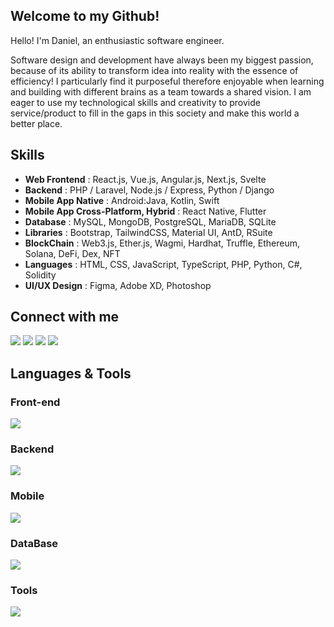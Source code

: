 ## Welcome to my Github!

<p>Hello! I'm Daniel, an enthusiastic software engineer.

Software design and development have always been my biggest passion, because of its ability to transform idea into reality with the essence of efficiency! I particularly find it purposeful therefore enjoyable when learning and building with different brains as a team towards a shared vision. I am eager to use my technological skills and creativity to provide service/product to fill in the gaps in this society and make this world a better place.</p>


## Skills

- <b>Web Frontend</b> : React.js, Vue.js, Angular.js, Next.js, Svelte
- <b>Backend</b> : PHP / Laravel, Node.js / Express, Python / Django
- <b>Mobile App Native</b> : Android:Java, Kotlin, Swift
- <b>Mobile App Cross-Platform, Hybrid</b> : React Native, Flutter
- <b>Database</b> : MySQL, MongoDB, PostgreSQL, MariaDB, SQLite
- <b>Libraries</b> : Bootstrap, TailwindCSS, Material UI, AntD, RSuite
- <b>BlockChain</b> : Web3.js, Ether.js, Wagmi, Hardhat, Truffle, Ethereum, Solana, DeFi, Dex, NFT
- <b>Languages</b> : HTML, CSS, JavaScript, TypeScript, PHP, Python, C#, Solidity
- <b>UI/UX Design</b> : Figma, Adobe XD, Photoshop

## Connect with me

<p align="left">
  <a href = "mailto:danielpitt1027@gmail.com"><img src="https://img.shields.io/badge/-Gmail-%23333?style=for-the-badge&logo=gmail&logoColor=red" target="_blank"/></a>
  <a href = "https://join.skype.com/invite/FTt0mmHoS1V2"><img src="https://img.shields.io/badge/-Skype-%23333?style=for-the-badge&logo=skype&logoColor=blue" target="_blank"/></a>
  <a href = "https://join.slack.com/t/danielsworksp-rhq1949/shared_invite/zt-25ythaztd-qka1KoDvdxBwhPJAOhxrHQ"><img src="https://img.shields.io/badge/-Slack-%23333?style=for-the-badge&logo=slack&logoColor=white" target="_blank"/></a>
  <a href = "https://www.linkedin.com/in/daniel-pitt-6444442b3/"><img src="https://img.shields.io/badge/-Linkedin-%23333?style=for-the-badge&logo=linkedin&logoColor=blue" target="_blank"/></a>
</p>

## Languages & Tools

<h3 align="left">Front-end</h3>
<p align="left">
  <a href="https://skillicons.dev">
    <img src="https://skillicons.dev/icons?i=angular,bootstrap,css,html,js,jquery,react,sass,vue" />
  </a>
</p>
<h3 align="left">Backend</h3>
<p align="left">
  <a href="https://skillicons.dev">
    <img src="https://skillicons.dev/icons?i=dotnet,cs,express,flask,laravel,nextjs,nestjs,nodejs,php,py,symfony,wordpress,django,fastapi" />
  </a>
</p>
<h3 align="left">Mobile</h3>
<p align="left">
  <a href="https://skillicons.dev">
    <img src="https://skillicons.dev/icons?i=androidstudio,react,flutter,swift,kotlin,java" />
  </a>
</p>
<h3 align="left">DataBase</h3>
<p align="left">
  <a href="https://skillicons.dev">
    <img src="https://skillicons.dev/icons?i=firebase,graphql,mongodb,mysql,postgres,sqlite" />
  </a>
</p>
<h3 align="left">Tools</h3>
<p align="left"> 
  <a href="https://skillicons.dev">
    <img src="https://skillicons.dev/icons?i=azure,docker,figma,photoshop,github,gitlab,nginx,postman,visualstudio,vscode,xd" />
  </a>
</p>

